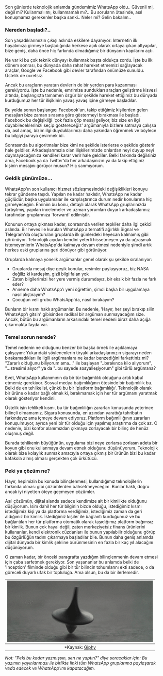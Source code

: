 Son günlerde teknolojik anlamda gündemimiz WhatsApp oldu.. Güvenli mi, değil mi? Kullanmalı mı, kullanmamalı mı?.. Bu soruların ötesinde, asıl konuşmamız gerekenler başka sanki.. Neler mi? Gelin bakalım.. 

### Nereden başladı?.. 
Son yaşadıklarımızın çıkışı aslında eskilere dayanıyor: Internetin ilk hayatımıza girmeye başladığında herkese açık olarak ortaya çıkan altyapılar, bize geniş, daha önce hiç farkında olmadığımız bir dünyanın kapılarını açtı. 

Ne var ki bu çok teknik dünyayı kullanmak başta oldukça zordu. İşte bu ilk dönem sonrası, bu dünyada daha rahat hareket etmemizi sağlayacak araçlar, Google ve Facebook gibi devler tarafından önümüze sunuldu. Üstelik de ücretsiz. 

Ancak bu araçların yaratan devlerin de bir yerden para kazanması gerekiyordu. İşte bu nedenle, emrimize sundukları araçları geliştirme kisvesi altında, başlangıçta tamamen özgür bir şekilde hareket ettiğimiz bu dünyada kurduğumuz her tür ilişikinin  yavaş yavaş içine girmeye başladılar. 

Bu yolda sonun başlangıcı Facebook'un, takip ettiğimiz kişilerden gelen mesajları bize zaman sırasına göre göstermeyi bırakması ile başladı. Facebook bu değişikliği  'çok fazla çöp mesaj geliyor, biz size en ilgi duyabileceklerinizi seçip göstereceğiz' argümanıyla bizlere satmaya çalışsa da, asıl amaç, bizim ilgi duyduklarımızı daha yakından öğrenmek ve böylece bu bilgiyi paraya çevirmek idi.  

Sonrasında bu algoritmalar bize kimi ne şekilde isterlerse o şekilde gösterir hale geldiler. Arkadaşlarımızla olan ilişkilerimizde onlardan neyi duyup neyi duymayacağımıza kendileri karar verir hale geldiler. Belki farkında değilsiniz ama, Facebook ya da Twitter'da her arkadaşınızın ya da takip ettiğiniz kişinin mesajını görüyor musun? Hiç sanmıyorum.

### Geldik günümüze... 
WhatsApp'ın son kullanıcı hizmet sözleşmesindeki değişiklikleri konuyu tekrar gündeme taşıdı. Yapılan ne kadar haklıdır, WhatsApp ne kadar güçlüdür, başka uygulamalar ile karşılaştırınca durum nedir konularına hiç girmeyeceğim. Eminim bu konu, detaylı olarak WhatsApp gruplarınızda tartışılmış, yapılan incelemeler ve uzman yorumları duyarlı arkadaşlarınız tarafından gruplarınıza 'forward' edilmiştir. 

Konunun ortaya çıkması kadar, sonrasında verilen tepkiler daha ilgi çekici aslında. Bir heves ile kurulan WhatsApp alternatifi ağırlıklı Signal ve Telegram'da oluşturulan gruplarda ilk günlerdeki heyecan kalmamış gibi görünüyor. Teknolojik açıdan kendini yeterli hissetmeyen ya da uğraşmak istemeyenlerin WhatsApp'da kalmaya devam etmesi nedeniyle şimdi artık herkes eski gruplarına geri dönüyor gibi görünüyor. 

Gruplarda kalmaya yönelik argümanlar genel olarak şu şekilde sıralanıyor: 
- Gruplarda mesaj diye geyik konular, resimler paylaşıyoruz, biz NASA değiliz ki kardeşim, gizli bilgi falan yok
- Zaten bilgilerimizi her yere vermiş durumdayız, bir eksik bir fazla ne fark eder?
- Anneme daha WhatsApp'ı yeni öğrettim, şimdi başka bir uygulamaya nasıl alıştırayım?
- Çocuğun veli grubu WhatsApp'da, nasıl bırakayım?

Bunların bir kısmı haklı argümanlar. Bu nedenle, 'Hayır, her şeyi bırakıp silin WhatsApp'ı gitsin' gibisinden radikal bir argüman sunmayacağım size. Ancak, bütün bu argümanların arkasındaki temel nedeni biraz daha açığa çıkarmakta fayda var. 

### Temel sorun nerede?

Temel nedenin ne olduğunu benzer bir başka örnek ile açıklamaya çalışayım: Yukarıdaki söylenenlerin tiryaki arkadaşlarınızın sigarayı neden bırakamadıkları ile ilgili argümanlara ne kadar benzediğini farkettiniz mi? "Zararlı olduğunu biliyorum ama..." ile başlayan "..bırakınca kilo alıyorum", "...stresimi alıyor" ya da  "..bu sayede sosyalleşiyorum" gibi türlü argümana?

Evet, WhatsApp kullanımının da bir tür bağımlılık olduğunu artık kabul etmemiz gerekiyor. Sosyal medya bağımlılığının ötesinde bir bağımlılık bu. Belki de en tehlikelisi, çünkü bu bir 'platform bağımlılığı'. Teknolojik olarak bir ürüne o kadar bağlı olmak ki, bırakmamak için her tür argümanı yaratmak olarak gösteriyor kendini.  

Üstelik işin tehlikeli kısmı, bu tür bağımlılığın zararları konusunda yeterince bilinçli olmamamız. Sigara konusunda, en azından yarattığı tahribatın farkındayız ama içmeye devam ediyoruz. Platform bağımlılığının zararları konuşulmuyor, ayrıca yeni bir tür olduğu için yapılmış araştırma da çok az. O nedenle, bizi konfor alanımızdan çıkmaya zorlayacak bir bilinç de henüz oluşmuş değil. 

Burada tehlikenin büyüğünün, uygulama bizi neye zorlarsa zorlasın adeta bir koyun gibi onu kullanmaya devam etmek olduğunu düşünüyorum. Teknolojik olarak bize kolaylık sunmak amacıyla ortaya çıkmış bir ürünün bizi bu kadar kafakola almış olması gerçekten çok ürkütücü. 

### Peki ya çözüm ne?
Hayır, hepimizin bu konuda bilinçlenmesi, kullandığımız teknolojilerin farkında olması gibi çözümlerden bahsetmeyeceğim. Bunlar haklı, doğru ancak iyi niyetten öteye geçmeyen çözümler. 

Asıl çözümün, dijital alanda sadece kendimize ait bir kimilikte olduğunu düşüyorum. İsim dahil her tür bilginin bizde olduğu, istediğimiz kısmı istediğimiz kişi ya da platforma verdiğimiz, istediğimiz zaman da geri aldığımız bir kimlik. İstediğimiz kişiler ile bağlantı kurduğumuz ve bu bağlantıları her tür platforma otomatik olarak taşıdığımız platform bağımsız bir kimlik. Bunun çok hayal değil, zaten merkeziyetsiz finans ürünlerini kullananlar, kendi elektronik cüzdanları ile bunun yapılabilir olduğunu görüp bu özgürlüğün tadını çıkarmaya başladılar bile. Bunun daha geniş anlamda dijital dünyada bir kimlik şekline bürünmesinin en fazla bir kaç yıl alacağını düşünüyorum. 

O zaman kadar, bir önceki paragrafta yazdığım bilinçlenmenin devam etmesi için çaba sarfetmek gerekiyor. Son yaşananlar bu anlamda belki de 'Inception' filminde olduğu gibi bir tür bilincin tohumlarını ekti sadece, o da göreceli duyarlı ufak bir topluluğa. Ama olsun, bu da bir ilerlemedir. 

| ![inception](/assets/inception.gif)|
|:--:| 
| *Kaynak: [Giphy](http://gph.is/1syOaQ3)

*Not: "Peki bu kadar yazmışsın, sen ne yaptın?" diye soracaklar için: Bu yazımın yayınlanması ile birlikte linki tüm WhatsApp gruplarıma paylaşarak veda edecek ve WhatsApp'ımı kapatacağım.*
